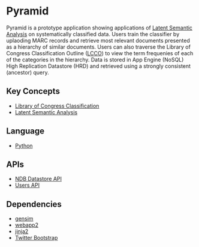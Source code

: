 # Pyramid

Pyramid is a prototype application showing applications of [Latent Semantic Analysis][9]
on systematically classified data. Users train the classifier by uplaoding MARC records
and retrieve most relevant documents presented as a hierarchy of similar documents.
Users can also traverse the Library of Congress Classification
Outline ([LCCO][101]) to view the term frequenies of each of the categories in the hierarchy.
Data is stored in App Engine (NoSQL) High Replication Datastore (HRD) and retrieved using a strongly consistent
(ancestor) query.

## Key Concepts
- [Library of Congress Classification][8]
- [Latent Semantic Analysis][9]

## Language
- [Python][2]

## APIs
- [NDB Datastore API][3]
- [Users API][4]

## Dependencies
- [gensim][1]
- [webapp2][5]
- [jinja2][6]
- [Twitter Bootstrap][7]


[1]: https://radimrehurek.com/gensim/
[2]: https://python.org
[3]: https://developers.google.com/appengine/docs/python/ndb/
[4]: https://developers.google.com/appengine/docs/python/users/
[5]: http://webapp-improved.appspot.com/
[6]: http://jinja.pocoo.org/docs/
[7]: http://twitter.github.com/bootstrap/
[8]: https://www.loc.gov/catdir/cpso/lcc.html
[9]: https://en.wikipedia.org/wiki/Latent_semantic_analysis

[101]: https://www.loc.gov/catdir/cpso/lcco/


